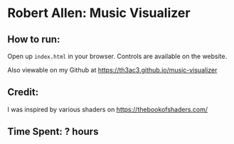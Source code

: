 # Robert Allen: Music Visualizer

## How to run:

Open up `index.html` in your browser.
Controls are available on the website.

Also viewable on my Github at https://th3ac3.github.io/music-visualizer

## Credit:

I was inspired by various shaders on https://thebookofshaders.com/

## Time Spent: ? hours 
